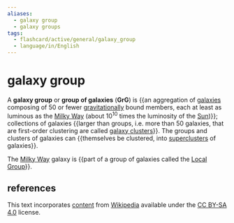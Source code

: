 ```yaml
---
aliases:
  - galaxy group
  - galaxy groups
tags:
  - flashcard/active/general/galaxy_group
  - language/in/English
---
```


# galaxy group

A __galaxy group__ or __group of galaxies__ (__GrG__) is {{an aggregation of [galaxies](galaxy.md) composing of 50 or fewer [gravitationally](gravity.md) bound members, each at least as luminous as the [Milky Way](Milky%20Way.md) (about 10<sup>10</sup> times the luminosity of the [Sun](Sun.md))}}; collections of galaxies {{larger than groups, i.e. more than 50 galaxies, that are first-order clustering are called [galaxy clusters](galaxy%20cluster.md)}}. The groups and clusters of galaxies can {{themselves be clustered, into [superclusters](supercluster.md) of galaxies}}.

The [Milky Way](Milky%20Way.md) galaxy is {{part of a group of galaxies called the [Local Group](Local%20Group.md)}}.

## references

This text incorporates [content](https://en.wikipedia.org/wiki/galaxy_group) from [Wikipedia](Wikipedia.md) available under the [CC BY-SA 4.0](https://creativecommons.org/licenses/by-sa/4.0/) license.
